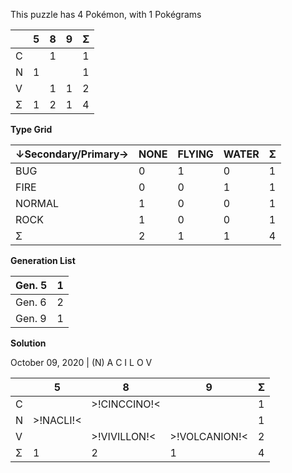 This puzzle has 4 Pokémon, with 1 Pokégrams

|  | 5 | 8 | 9 | Σ |
| --- | --- | --- | --- | --- |
| C |  | 1 |  | 1 |
| N | 1 |  |  | 1 |
| V |  | 1 | 1 | 2 |
| Σ | 1 | 2 | 1 | 4 |

**Type Grid**

| ↓Secondary/Primary→ | NONE | FLYING | WATER | Σ |
| ------------------- | ---- | ------ | ----- | --- |
| BUG | 0 | 1 | 0 | 1 |
| FIRE | 0 | 0 | 1 | 1 |
| NORMAL | 1 | 0 | 0 | 1 |
| ROCK | 1 | 0 | 0 | 1 |
| Σ | 2 | 1 | 1 | 4 |

**Generation List**

| Gen. 5 | 1 |
| ------ | --- |
| Gen. 6 | 2 |
| Gen. 9 | 1 |

**Solution**

October 09, 2020 | (N) A C I L O V

|  | 5 | 8 | 9 | Σ |
| --- | --- | --- | --- | --- |
| C |  | >!CINCCINO!< |  | 1 |
| N | >!NACLI!< |  |  | 1 |
| V |  | >!VIVILLON!< | >!VOLCANION!< | 2 |
| Σ | 1 | 2 | 1 | 4 |